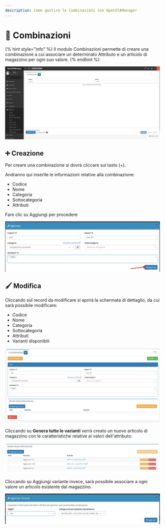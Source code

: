 ```yaml
---
description: Come gestire le Combinazioni con OpenSTAManager
---
```


# 🔳 Combinazioni

{% hint style="info" %}
Il modulo Combinazioni permette di creare una combinazione a cui associare un determinato Attributo e un articolo di magazzino per ogni suo valore.
{% endhint %}

![](<../../../.gitbook/assets/image (445).png>)

## ➕ Creazione

Per creare una combinazione si dovrà cliccare sul tasto (+).

Andranno qui inserite le informazioni relative alla combinazione:

* Codice
* Nome
* Categoria
* Sottocategoria
* Attributi

Fare clic su Aggiungi per procedere

![](<../../../.gitbook/assets/image (465).png>)

## 🖌️ Modifica

Cliccando sul record da modificare si aprirà la schermata di dettaglio, da cui sarà possibile modificare:

* Codice
* Nome
* Categoria
* Sottocategoria
* Attributi
* Varianti disponibili

![](<../../../.gitbook/assets/image (293).png>)

Cliccando su **Genera tutte le varianti** verrà creato un nuovo articolo di magazzino con le caratteristiche relative ai valori dell'attributo:

![](<../../../.gitbook/assets/image (4).png>)

Cliccando su Aggiungi variante invece, sarà possibile associare a ogni valore un articolo esistente dal magazzino.

![](<../../../.gitbook/assets/image (580).png>)
